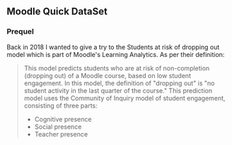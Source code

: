 ## Moodle Quick DataSet

### Prequel
Back in 2018 I wanted to give a try to the Students at risk of dropping out model which is part of Moodle's Learning Analytics.
As per their definition:

>This model predicts students who are at risk of non-completion (dropping out) of a Moodle course, based on low student engagement. 
>In this model, the definition of "dropping out" is "no student activity in the last quarter of the course." 
>This prediction model uses the Community of Inquiry model of student engagement, consisting of three parts:
>
> - Cognitive presence
> - Social presence
> - Teacher presence
